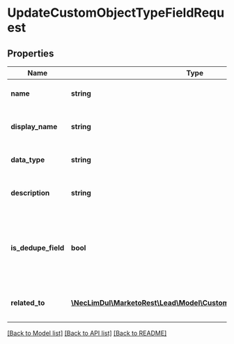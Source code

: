 # UpdateCustomObjectTypeFieldRequest

## Properties

Name | Type | Description | Notes
------------ | ------------- | ------------- | -------------
**name** | **string** | API Name of custom object field | [optional] 
**display_name** | **string** | UI display-name of the custom object field | [optional] 
**data_type** | **string** | Datatype of the custom object field | [optional] 
**description** | **string** | Description of the custom object field | [optional] 
**is_dedupe_field** | **bool** | Set to true to enable field as unique identifier for deduplicating records.  Default is false | [optional] 
**related_to** | [**\NecLimDul\MarketoRest\Lead\Model\CustomObjectTypeFieldRelatedTo**](CustomObjectTypeFieldRelatedTo.md) | Define custom object link field | [optional] 

[[Back to Model list]](../README.md#documentation-for-models) [[Back to API list]](../README.md#documentation-for-api-endpoints) [[Back to README]](../README.md)
